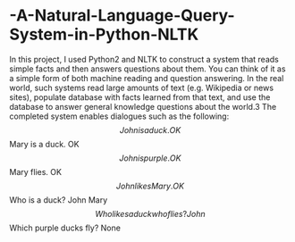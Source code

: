 # -A-Natural-Language-Query-System-in-Python-NLTK
In this project, I used Python2 and NLTK to construct a system that reads simple facts and then answers questions about them. You can think of it as a simple form of both machine reading and question answering. In the real world, such systems read large amounts of text (e.g. Wikipedia or news sites), populate database with facts learned from that text, and use the database to answer general knowledge questions about the world.3 
The completed system enables dialogues such as the following:
  $$ John is a duck.
       OK
  $$ Mary is a duck.
       OK
  $$ John is purple.
       OK
  $$ Mary flies.
       OK
  $$ John likes Mary.
       OK
  $$ Who is a duck?
       John  Mary
  $$ Who likes a duck who flies?
       John
  $$ Which purple ducks fly?
       None
